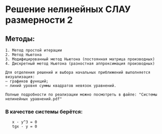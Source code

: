 # Решение нелинейных СЛАУ размерности 2
## Методы:
```
1. Метод простой итерации
2. Метод Ньютона
3. Модифицированный метод Ньютона (постоянная матрица производных)
4. Дискретный метод Ньютона (разностная аппроксимация производных)
```
```
Для отделения решений и выбора начальных приближений выполняется визуализация:
– графиков функций;
– линий уровня суммы квадратов невязок уравнений. 

Полные подробности по реализации можно посмотреть в файле: "Системы нелинейных уравнений.pdf"
```
### В качестве системы берётся:
```
   x - y^3 = 0
   tgx - y = 0
```

